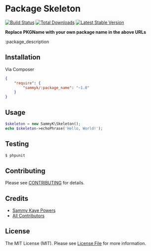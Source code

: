 Package Skeleton
================

[![Build Status](https://travis-ci.org/SammyK/PKGName.png?branch=master)](https://travis-ci.org/SammyK/PKGName)
[![Total Downloads](https://poser.pugx.org/SammyK/PKGName/downloads.png)](https://packagist.org/packages/SammyK/PKGName)
[![Latest Stable Version](https://poser.pugx.org/SammyK/PKGName/v/stable.png)](https://packagist.org/packages/SammyK/PKGName)

**Replace PKGName with your own package name in the above URLs**

:package_description


Installation
------------

Via Composer

``` json
{
    "require": {
        "sammyk/:package_name": "~1.0"
    }
}
```


Usage
-----

``` php
$skeleton = new SammyK\Skeleton();
echo $skeleton->echoPhrase('Hello, World!');

```


Testing
-------

``` bash
$ phpunit
```


Contributing
------------

Please see [CONTRIBUTING](https://github.com/SammyK/:package_name/blob/master/CONTRIBUTING.md) for details.


Credits
-------

- [Sammy Kaye Powers](https://github.com/SammyK)
- [All Contributors](https://github.com/SammyK/:package_name/contributors)


License
-------

The MIT License (MIT). Please see [License File](https://github.com/SammyK/:package_name/blob/master/LICENSE) for more information.

